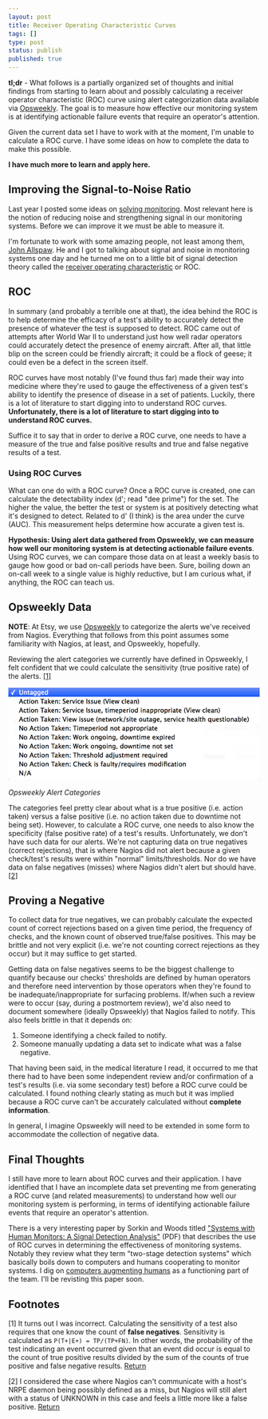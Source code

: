 ```yaml
---
layout: post
title: Receiver Operating Characteristic Curves
tags: []
type: post
status: publish
published: true
---
```


**tl;dr** - What follows is a partially organized set of thoughts and initial
findings from starting to learn about and possibly calculating a receiver operator
characteristic (ROC) curve using alert categorization data available via
[Opsweekly](https://github.com/etsy/opsweekly). The goal is to measure how
effective our monitoring system is at identifying actionable failure events
that require an operator's attention.

Given the current data set I have to work with at the moment, I'm unable to
calculate a ROC curve. I have some ideas on how to complete the data to make
this possible.

**I have much more to learn and apply here.**

## Improving the Signal-to-Noise Ratio

Last year I posted some ideas on [solving monitoring](http://ryanfrantz.com/posts/solving-monitoring/).
Most relevant here is the notion of reducing noise and strengthening signal in
our monitoring systems. Before we can improve it we must be able to measure it.

I'm fortunate to work with some amazing people, not least among them, [John Allspaw](https://twitter.com/allspaw).
He and I got to talking about signal and noise in monitoring systems one day and
he turned me on to a little bit of signal detection theory called the
[receiver operating characteristic](https://en.wikipedia.org/wiki/Receiver_operating_characteristic)
or ROC.

## ROC

In summary (and probably a terrible one at that), the idea behind the ROC is to
help determine the efficacy of a test's ability to accurately detect the presence
of whatever the test is supposed to detect. ROC came out of attempts after World
War II to understand just how well radar operators could accurately detect the
presence of enemy aircraft. After all, that little blip on the screen could be
friendly aircraft; it could be a flock of geese; it could even be a defect in the
screen itself.

ROC curves have most notably (I've found thus far) made their way into medicine
where they're used to gauge the effectiveness of a given test's ability to identify
the presence of disease in a set of patients. Luckily, there is a lot of literature
to start digging into to understand ROC curves. **Unfortunately, there is a lot of
literature to start digging into to understand ROC curves.**

Suffice it to say that in order to derive a ROC curve, one needs to have a measure
of the true and false positive results and true and false negative results of a test.

### Using ROC Curves
What can one do with a ROC curve? Once a ROC curve is created, one can calculate
the detectability index (d'; read "dee prime") for the set. The higher the value,
the better the test or system is at positively detecting what it's designed to
detect. Related to d' (I think) is the area under the curve (AUC). This measurement
helps determine how accurate a given test is.

**Hypothesis: Using alert data gathered from Opsweekly, we can measure
how well our monitoring system is at detecting actionable failure events**. Using
ROC curves, we can compare those data on at least a weekly basis to gauge how
good or bad on-call periods have been. Sure, boiling down an on-call week
to a single value is highly reductive, but I am curious what, if anything, the
ROC can teach us.

## Opsweekly Data

**NOTE**: At Etsy, we use [Opsweekly](https://github.com/etsy/opsweekly) to categorize
the alerts we've received from Nagios. Everything that follows from this point
assumes some familiarity with Nagios, at least, and Opsweekly, hopefully.

Reviewing the alert categories we currently have defined in Opsweekly, I felt
confident that we could calculate the sensitivity (true positive rate) of the
alerts. [[1]](#footnote_1)<a name="return_from_footnote_1"></a>

![Opsweekly Alert Categories](/images/opsweekly_alert_categories.png)

*Opsweekly Alert Categories*

The categories feel pretty clear about what is a true positive (i.e. action taken)
versus a false positive (i.e. no action taken due to downtime not being set).
However, to calculate a ROC curve, one needs to also know the specificity
(false positive rate) of a test's results. Unfortunately, we don't have such data
for our alerts. We're not capturing data on true negatives (correct rejections),
that is where Nagios did not alert because a given check/test's results were within
"normal" limits/thresholds. Nor do we have data on false negatives (misses)
where Nagios didn't alert but should have. [[2]](#footnote_2)<a name="return_from_footnote_2"></a>

## Proving a Negative

To collect data for true negatives, we can probably calculate the expected
count of correct rejections based on a given time period, the frequency of checks,
and the known count of observed true/false positives. This may be brittle and not
very explicit (i.e. we're not counting correct rejections as they occur) but it
may suffice to get started.

Getting data on false negatives seems to be the biggest challenge to quantify
because our checks' thresholds are defined by human operators and therefore need
intervention by those operators when they're found to be inadequate/inappropriate
for surfacing problems. If/when such a review were to occur (say, during a postmortem
review), we'd also need to document somewhere (ideally Opsweekly) that Nagios
failed to notify. This also feels brittle in that it depends on:

1. Someone identifying a check failed to notify.
2. Someone manually updating a data set to indicate what was a false negative.

That having been said, in the medical literature I read, it occurred to me
that there had to have been some independent review and/or confirmation of a
test's results (i.e. via some secondary test) before a ROC curve could be
calculated. I found nothing clearly stating as much but it was implied
because a ROC curve can't be accurately calculated without **complete information**.

In general, I imagine Opsweekly will need to be extended in some form to
accommodate the collection of negative data.

## Final Thoughts

I still have more to learn about ROC curves and their application. I have
identified that I have an incomplete data set preventing me from generating
a ROC curve (and related measurements) to understand how well our monitoring
system is performing, in terms of identifying actionable failure events that
require an operator's attention.

There is a very interesting paper by Sorkin and Woods titled
["Systems with Human Monitors: A Signal Detection Analysis"](http://www.cs.bham.ac.uk/internal/courses/hci/readings/Sorkin-Woods-1985.pdf) (PDF)
that describes the use of ROC curves in determining the effectiveness of
monitoring systems. Notably they review what they term "two-stage detection systems"
which basically boils down to computers and humans cooperating to monitor systems.
I dig on [computers augmenting humans](http://ryanfrantz.com/talks/3am-why-you-got-paged/)
as a functioning part of the team. I'll be revisting this paper soon.

## Footnotes

<a name="footnote_1"></a>
[1] It turns out I was incorrect. Calculating the sensitivity of a test also
requires that one know the count of **false negatives**. Sensitivity is calculated
as ``P(T+|E+) = TP/(TP+FN)``. In other words, the probability of the test
indicating an event occurred given that an event did occur is equal to the count
of true positive results divided by the sum of the counts of true positive and
false negative results. [Return](#return_from_footnote_1)

<a name="footnote_2"></a>
[2] I considered the case where Nagios can't communicate with a host's NRPE daemon
being possibly defined as a miss, but Nagios will still alert with a status of UNKNOWN in this
case and feels a little more like a false positive. [Return](#return_from_footnote_2)

